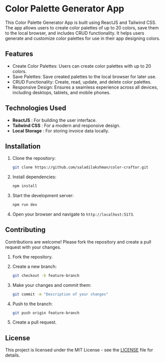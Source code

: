 # Color Palette Generator App
This Color Palette Generator App is built using ReactJS and Tailwind CSS. The app allows users to create color palettes of up to 20 colors, save them to the local browser, and includes CRUD functionality. It helps users generate and customize color palettes for use in their app designing colors.

## Features
- Create Color Palettes: Users can create color palettes with up to 20 colors.
- Save Palettes: Save created palettes to the local browser for later use.
- CRUD Functionality: Create, read, update, and delete color palettes.
- Responsive Design: Ensures a seamless experience across all devices, including desktops, tablets, and mobile phones.


## Technologies Used
* **ReactJS** : For building the user interface.
* **Tailwind CSS** : For a modern and responsive design.
* **Local Storage** : For storing invoice data locally.

## Installation
1. Clone the repository:

    ````bash 
    git clone https://github.com/saladilakshman/color-craftor.git
   ````

2. Install dependencies:

    ```bash
    npm install
    ```



3. Start the development server:

    ```bash
    npm run dev
    ```

5. Open your browser and navigate to `http://localhost:5173`.



## Contributing

Contributions are welcome! Please fork the repository and create a pull request with your changes.

1. Fork the repository.
2. Create a new branch:

    ```bash
    git checkout -b feature-branch
    ```

3. Make your changes and commit them:

    ```bash
    git commit -m "Description of your changes"
    ```

4. Push to the branch:

    ```bash
    git push origin feature-branch
    ```

5. Create a pull request.

## License

This project is licensed under the MIT License - see the [LICENSE](LICENSE) file for details.

